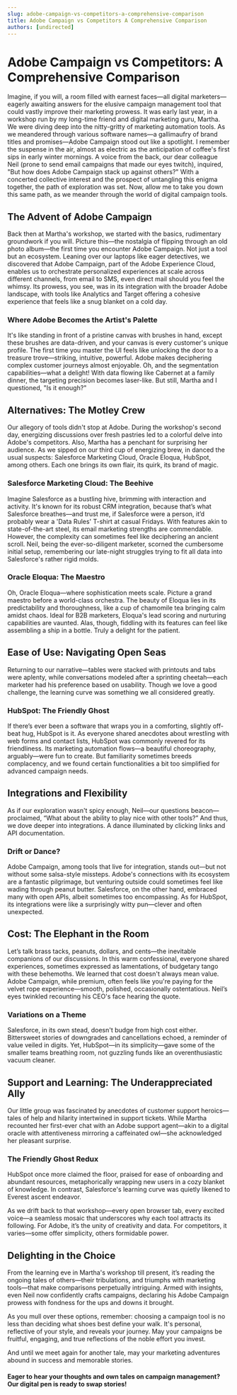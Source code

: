 ```yaml
---
slug: adobe-campaign-vs-competitors-a-comprehensive-comparison
title: Adobe Campaign vs Competitors A Comprehensive Comparison
authors: [undirected]
---
```



# Adobe Campaign vs Competitors: A Comprehensive Comparison

Imagine, if you will, a room filled with earnest faces—all digital marketers—eagerly awaiting answers for the elusive campaign management tool that could vastly improve their marketing prowess. It was early last year, in a workshop run by my long-time friend and digital marketing guru, Martha. We were diving deep into the nitty-gritty of marketing automation tools. As we meandered through various software names—a gallimaufry of brand titles and promises—Adobe Campaign stood out like a spotlight. I remember the suspense in the air, almost as electric as the anticipation of coffee's first sips in early winter mornings. A voice from the back, our dear colleague Neil (prone to send email campaigns that made our eyes twitch), inquired, "But how does Adobe Campaign stack up against others?" With a concerted collective interest and the prospect of untangling this enigma together, the path of exploration was set. Now, allow me to take you down this same path, as we meander through the world of digital campaign tools.

## The Advent of Adobe Campaign 

Back then at Martha's workshop, we started with the basics, rudimentary groundwork if you will. Picture this—the nostalgia of flipping through an old photo album—the first time you encounter Adobe Campaign. Not just a tool but an ecosystem. Leaning over our laptops like eager detectives, we discovered that Adobe Campaign, part of the Adobe Experience Cloud, enables us to orchestrate personalized experiences at scale across different channels, from email to SMS, even direct mail should you feel the whimsy. Its prowess, you see, was in its integration with the broader Adobe landscape, with tools like Analytics and Target offering a cohesive experience that feels like a snug blanket on a cold day.

### Where Adobe Becomes the Artist's Palette

It's like standing in front of a pristine canvas with brushes in hand, except these brushes are data-driven, and your canvas is every customer's unique profile. The first time you master the UI feels like unlocking the door to a treasure trove—striking, intuitive, powerful. Adobe makes deciphering complex customer journeys almost enjoyable. Oh, and the segmentation capabilities—what a delight! With data flowing like Cabernet at a family dinner, the targeting precision becomes laser-like. But still, Martha and I questioned, "Is it enough?"

## Alternatives: The Motley Crew

Our allegory of tools didn't stop at Adobe. During the workshop's second day, energizing discussions over fresh pastries led to a colorful delve into Adobe's competitors. Also, Martha has a penchant for surprising her audience. As we sipped on our third cup of energizing brew, in danced the usual suspects: Salesforce Marketing Cloud, Oracle Eloqua, HubSpot, among others. Each one brings its own flair, its quirk, its brand of magic.

### Salesforce Marketing Cloud: The Beehive

Imagine Salesforce as a bustling hive, brimming with interaction and activity. It's known for its robust CRM integration, because that’s what Salesforce breathes—and trust me, if Salesforce were a person, it’d probably wear a 'Data Rules' T-shirt at casual Fridays. With features akin to state-of-the-art steel, its email marketing strengths are commendable. However, the complexity can sometimes feel like deciphering an ancient scroll. Neil, being the ever-so-diligent marketer, scorned the cumbersome initial setup, remembering our late-night struggles trying to fit all data into Salesforce's rather rigid molds.

### Oracle Eloqua: The Maestro

Oh, Oracle Eloqua—where sophistication meets scale. Picture a grand maestro before a world-class orchestra. The beauty of Eloqua lies in its predictability and thoroughness, like a cup of chamomile tea bringing calm amidst chaos. Ideal for B2B marketers, Eloqua's lead scoring and nurturing capabilities are vaunted. Alas, though, fiddling with its features can feel like assembling a ship in a bottle. Truly a delight for the patient.

## Ease of Use: Navigating Open Seas

Returning to our narrative—tables were stacked with printouts and tabs were aplenty, while conversations modeled after a sprinting cheetah—each marketer had his preference based on usability. Though we love a good challenge, the learning curve was something we all considered greatly. 

### HubSpot: The Friendly Ghost

If there’s ever been a software that wraps you in a comforting, slightly off-beat hug, HubSpot is it. As everyone shared anecdotes about wrestling with web forms and contact lists, HubSpot was commonly revered for its friendliness. Its marketing automation flows—a beautiful choreography, arguably—were fun to create. But familiarity sometimes breeds complacency, and we found certain functionalities a bit too simplified for advanced campaign needs.

## Integrations and Flexibility

As if our exploration wasn't spicy enough, Neil—our questions beacon—proclaimed, “What about the ability to play nice with other tools?” And thus, we dove deeper into integrations. A dance illuminated by clicking links and API documentation.

### Drift or Dance?

Adobe Campaign, among tools that live for integration, stands out—but not without some salsa-style missteps. Adobe's connections with its ecosystem are a fantastic pilgrimage, but venturing outside could sometimes feel like wading through peanut butter. Salesforce, on the other hand, embraced many with open APIs, albeit sometimes too encompassing. As for HubSpot, its integrations were like a surprisingly witty pun—clever and often unexpected.

## Cost: The Elephant in the Room

Let’s talk brass tacks, peanuts, dollars, and cents—the inevitable companions of our discussions. In this warm confessional, everyone shared experiences, sometimes expressed as lamentations, of budgetary tango with these behemoths. We learned that cost doesn't always mean value. Adobe Campaign, while premium, often feels like you're paying for the velvet rope experience—smooth, polished, occasionally ostentatious. Neil’s eyes twinkled recounting his CEO's face hearing the quote.

### Variations on a Theme

Salesforce, in its own stead, doesn't budge from high cost either. Bittersweet stories of downgrades and cancellations echoed, a reminder of value veiled in digits. Yet, HubSpot—in its simplicity—gave some of the smaller teams breathing room, not guzzling funds like an overenthusiastic vacuum cleaner.

## Support and Learning: The Underappreciated Ally

Our little group was fascinated by anecdotes of customer support heroics—tales of help and hilarity intertwined in support tickets. While Martha recounted her first-ever chat with an Adobe support agent—akin to a digital oracle with attentiveness mirroring a caffeinated owl—she acknowledged her pleasant surprise. 

### The Friendly Ghost Redux

HubSpot once more claimed the floor, praised for ease of onboarding and abundant resources, metaphorically wrapping new users in a cozy blanket of knowledge. In contrast, Salesforce's learning curve was quietly likened to Everest ascent endeavor.

As we drift back to that workshop—every open browser tab, every excited voice—a seamless mosaic that underscores why each tool attracts its following. For Adobe, it’s the unity of creativity and data. For competitors, it varies—some offer simplicity, others formidable power.

## Delighting in the Choice

From the learning eve in Martha's workshop till present, it’s reading the ongoing tales of others—their tribulations, and triumphs with marketing tools—that make comparisons perpetually intriguing. Armed with insights, even Neil now confidently crafts campaigns, declaring his Adobe Campaign prowess with fondness for the ups and downs it brought. 

As you mull over these options, remember: choosing a campaign tool is no less than deciding what shoes best define your walk. It's personal, reflective of your style, and reveals your journey. May your campaigns be fruitful, engaging, and true reflections of the noble effort you invest. 

And until we meet again for another tale, may your marketing adventures abound in success and memorable stories.

#### Eager to hear your thoughts and own tales on campaign management? Our digital pen is ready to swap stories! 
